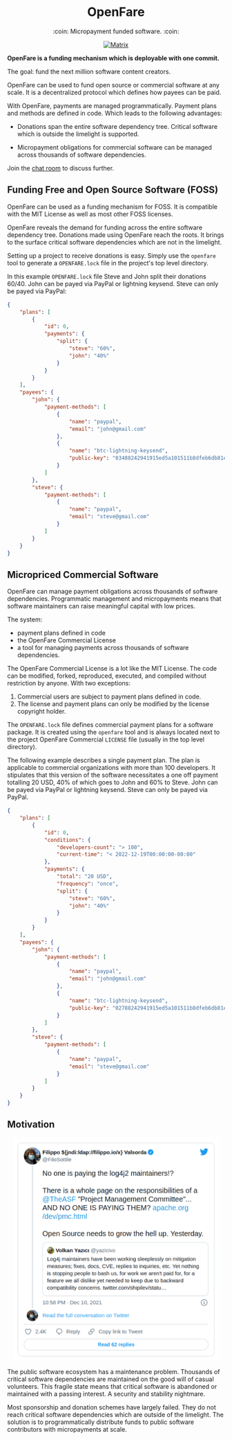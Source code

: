 <h1 align="center">OpenFare</h1>

<p align="center">:coin: Micropayment funded software. :coin:</p>

<p align="center">
  <a href="https://matrix.to/#/#openfare:matrix.org"><img src="https://img.shields.io/matrix/openfare:matrix.org?label=chat&logo=matrix" alt="Matrix"></a>
</p>

**OpenFare is a funding mechanism which is deployable with one commit.**

The goal: fund the next million software content creators.

OpenFare can be used to fund open source or commercial software at any scale. It is a decentralized protocol which defines how payees can be paid.

With OpenFare, payments are managed programmatically. Payment plans and methods are defined in code. Which leads to the following advantages:

* Donations span the entire software dependency tree. Critical software which is outside the limelight is supported.

* Micropayment obligations for commercial software can be managed across thousands of software dependencies.

Join the [chat room](https://matrix.to/#/#openfare:matrix.org) to discuss further.

## Funding Free and Open Source Software (FOSS)

OpenFare can be used as a funding mechanism for FOSS. It is compatible with the MIT License as well as most other FOSS licenses.

OpenFare reveals the demand for funding across the entire software dependency tree. Donations made using OpenFare reach the roots. It brings to the surface critical software dependencies which are not in the limelight.

Setting up a project to receive donations is easy. Simply use the `openfare` tool to generate a `OPENFARE.lock` file in the project's top level directory.

In this example `OPENFARE.lock` file Steve and John split their donations 60/40. John can be payed via PayPal or lightning keysend. Steve can only be payed via PayPal:

```json
{
    "plans": [
        {
            "id": 0,
            "payments": {
                "split": {
                    "steve": "60%",
                    "john": "40%"
                }
            }
        }
    ],
    "payees": {
        "john": {
            "payment-methods": [
                {
                    "name": "paypal",
                    "email": "john@gmail.com"
                },
                {
                    "name": "btc-lightning-keysend",
                    "public-key": "03488242941915ed5a101511b8dfeb6db81e0fcd7546f6a55ef4dedf590a7d7dd5"
                }
            ]
        },
        "steve": {
            "payment-methods": [
                {
                    "name": "paypal",
                    "email": "steve@gmail.com"
                }
            ]
        }
    }
}
```

## Micropriced Commercial Software

OpenFare can manage payment obligations across thousands of software dependencies. Programmatic management and micropayments means that software maintainers can raise meaningful capital with low prices.

The system:

* payment plans defined in code
* the OpenFare Commercial License
* a tool for managing payments across thousands of software dependencies.

The OpenFare Commercial License is a lot like the MIT License. The code can be modified, forked, reproduced, executed, and compiled without restriction by anyone. With two exceptions:

1. Commercial users are subject to payment plans defined in code.
2. The license and payment plans can only be modified by the license copyright holder.

The `OPENFARE.lock` file defines commercial payment plans for a software package. It is created using the `openfare` tool and is always located next to the project OpenFare Commercial `LICENSE` file (usually in the top level directory).

The following example describes a single payment plan. The plan is applicable to commercial organizations with more than 100 developers. It stipulates that this version of the software necessitates a one off payment totalling 20 USD, 40% of which goes to John and 60% to Steve. John can be payed via PayPal or lightning keysend. Steve can only be payed via PayPal.

```json
{
    "plans": [
        {
            "id": 0,
            "conditions": {
                "developers-count": "> 100",
                "current-time": "< 2022-12-19T00:00:00-00:00"
            },
            "payments": {
                "total": "20 USD",
                "frequency": "once",
                "split": {
                    "steve": "60%",
                    "john": "40%"
                }
            }
        }
    ],
    "payees": {
        "john": {
            "payment-methods": [
                {
                    "name": "paypal",
                    "email": "john@gmail.com"
                },
                {
                    "name": "btc-lightning-keysend",
                    "public-key": "02788242941915ed5a101511b8dfeb6db81e0fcd7546f6a55ef4dedf590a7d7ff4"
                }
            ]
        },
        "steve": {
            "payment-methods": [
                {
                    "name": "paypal",
                    "email": "steve@gmail.com"
                }
            ]
        }
    }
}
```

## Motivation

<p align="center">
    <a align="center" href="https://twitter.com/FiloSottile/status/1469441477642178561">
    <img src="assets/filippo_tweet.png" alt="Filippo Tweet" width="477" height="515" />
    </a>
</p>

The public software ecosystem has a maintenance problem. Thousands of critical software dependencies are maintained on the good will of casual volunteers. This fragile state means that critical software is abandoned or maintained with a passing interest. A security and stability nightmare.

Most sponsorship and donation schemes have largely failed. They do not reach critical software dependencies which are outside of the limelight. The solution is to programmatically distribute funds to public software contributors with micropayments at scale.
